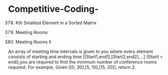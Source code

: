 # Competitive-Coding-


378. Kth Smallest Element in a Sorted Matrix


252. Meeting Rooms
253. Meeting Rooms II

An array of meeting time intervals is given to you where every element consists of starting and ending time [[Start1,end1],[Start2,end2],...] (Starti < endi),you are required to find the minimum number of conference rooms required.
For example,
Given [[0, 30],[5, 10],[15, 20]],
return 2.  
